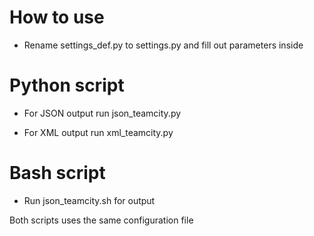 # How to use

 - Rename settings_def.py to settings.py and fill out parameters inside
 
# Python script
 
 - For JSON output run json_teamcity.py
 
 - For XML output run xml_teamcity.py
 
# Bash script
 
 - Run json_teamcity.sh for output
 
 
Both scripts uses the same configuration file
